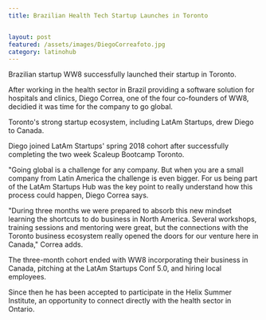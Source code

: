 ```yaml
---
title: Brazilian Health Tech Startup Launches in Toronto


layout: post
featured: /assets/images/DiegoCorreafoto.jpg
category: latinohub
---
```


<p>
Brazilian startup WW8 successfully launched their startup in Toronto.
</p>

<p>
After working in the health sector in Brazil providing a software solution for hospitals and clinics, Diego Correa, one of the four co-founders of WW8, decidied it was time for the company to go global.
</p>

<p>
Toronto's strong startup ecosystem, including LatAm Startups, drew Diego to Canada.
</p>

<p>
Diego joined LatAm Startups' spring 2018 cohort after successfully completing the two week Scaleup Bootcamp Toronto.
</p>

<p>
"Going global is a challenge for any company. But when you are a small company from Latin America the challenge is even bigger. For us being part of the LatAm Startups Hub was the key point to really understand how this process could happen, Diego Correa says.
</p>

<!--more-->

<p>
"During three months we were prepared to absorb this new mindset learning the shortcuts to do business in North America. Several workshops, training sessions and mentoring were great, but the connections with the Toronto business ecosystem really opened the doors for our venture here in Canada," Correa adds.
</p>

<p>
The three-month cohort ended with WW8 incorporating their business in Canada, pitching at the LatAm Startups Conf 5.0, and hiring local employees.
</p>

<p>
Since then he has been accepted to participate in the Helix Summer Institute, an opportunity to connect directly with the health sector in Ontario.
</p>

